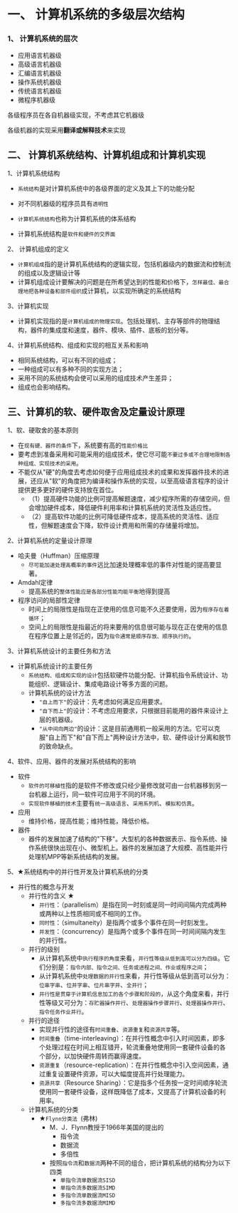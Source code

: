 
# 一、 计算机系统的多级层次结构


### 1、 计算机系统的层次
 - 应用语言机器级
 - 高级语言机器级
 - 汇编语言机器级
 - 操作系统机器级
 - 传统语言机器级
 - 微程序机器级
  
 各级程序员在各自机器级实现，不考虑其它机器级

 各级机器的实现采用**翻译或解释技术**来实现

## 二、 计算机系统结构、计算机组成和计算机实现

1、计算机系统结构
 - `系统结构`是对计算机系统中的各级界面的定义及其上下的功能分配
  - 对不同机器级的程序员具有`透明性`

  - `计算机系统结构`也称为计算机系统的体系结构
  - 计算机系统结构是`软件和硬件的交界面`

2、 计算机组成的定义
  - `计算机组成`指的是计算机系统结构的逻辑实现，包括机器级内的数据流和控制流的组成以及逻辑设计等
  - 计算机组成设计要解决的问题是在所希望达到的性能和价格下，`怎样最佳、最合理地把各种设备和部件组织`成计算机，以实现所确定的系统结构

3、计算机实现
  - 计算机实现指的是`计算机组成的物理实现`。包括处理机、主存等部件的物理结构，器件的集成度和速度，器件、模块、插件、底板的划分等。

4、计算机系统结构、组成和实现的相互关系和影响
  - 相同系统结构，可以有不同的组成；
  - 一种组成可以有多种不同的实现方法；
  - 采用不同的系统结构会使可以采用的组成技术产生差异；
  - 组成也会影响结构。

## 三、计算机的软、硬件取舍及定量设计原理

1、软、硬取舍的基本原则
  - 在`现有硬、器件的条件`下，系统要有高的`性能价格比`
  - 要考虑到准备采用和可能采用的组成技术，使它尽可能`不要过多或不合理地限制各种组成、实现技术的采用`。
  - 不能仅从"硬"的角度去考虑如何便于应用组成技术的成果和发挥器件技术的进展，还应从"软"的角度把为编译和操作系统的实现，以至高级语言程序的设计提供更多更好的硬件支持放在首位。
    - （1）提高硬件功能的比例可提高解题速度，减少程序所需的存储空间，但会增加硬件成本，降低硬件利用率和计算机系统的灵活性及适应性。
    - （2）提高软件功能的比例可降低硬件成本，提高系统的灵活性、适应性，但解题速度会下降，软件设计费用和所需的存储量将增加。

2、计算机系统的定量设计原理
  - 哈夫曼（Huffman）压缩原理
    - `尽可能加速处理高概率的事件`远比加速处理概率低的事件对性能的提高要显著。
  - Amdahl定律
    - 提高系统的`整体性能应是各部分性能均能平衡`地得到提高
  - 程序访问的局部性定律
    - 时间上的局限性是指现在正使用的信息可能不久还要使用，因为`程序存在着循环`；
    - 空间上的局限性是指最近的将来要用的信息很可能与现在正在使用的信息在程序位置上是邻近的，因为`指令通常是顺序存放、顺序执行的`。

3、计算机系统设计的主要任务和方法
  - 计算机系统设计的主要任务
    - `系统结构、组成和实现的设计`包括软硬件功能分配、计算机指令系统设计、功能组织、逻辑设计、集成电路设计等多方面的问题。
    - 计算机系统的设计方法
      - `"自上而下"`的设计：先考虑如何满足应用要求。
      - `"自下而上"`的设计：不考虑应用要求，只根据目前能用的器件来设计上层的机器级。
      - `"从中间向两边"`的设计：这是目前通用机一般采用的方法。它可以克服"自上而下"和"自下而上"两种设计方法中，软、硬件设计分离和脱节的致命缺点。

4、软件、应用、器件的发展对系统结构的影响
  - 软件
    - `软件的可移植性`指的是软件不修改或只经少量修改就可由一台机器移到另一台机器上运行，同一软件可应用于不同的环境。
    - `实现软件移植的技术`主要有`统一高级语言`、`采用系列机`、`模拟和仿真`。
  - 应用
    - 维持价格，提高性能；维持性能，降低价格。
  - 器件
    - 器件的发展加速了结构的"下移"。大型机的各种数据表示、指令系统、操作系统很快出现在小、微型机上。器件的发展加速了大规模、高性能并行处理机MPP等新系统结构的发展。

5、★系统结构中的并行性开发及计算机系统的分类
  - 并行性的概念与开发
    - 并行性的含义 ★
      - `并行性`：（parallelism）是指在同一时刻或是同一时间间隔内完成两种或两种以上性质相同或不相同的工作。
      - `同时性`：（simultaneity）是指两个或多个事件在同一时刻发生。
      - `并发性`：（concurrency）是指两个或多个事件在同一时间间隔内发生的并行性。
    - 并行的级别
      - 从计算机系统中`执行程序的角度`来看，`并行性等级从低到高可以分为四级`。它们分别是：`指令内部、指令之间、任务或进程之间、作业或程序之间`；
      - 从计算机系统中`处理数据的并行性`来看，并行性等级从低到高可以分为：`位串字串`、`位并字串`、`位片串字并`、`全并行`；
      - `并行性是贯穿于计算机信息加工的各个步骤和阶段的`，从这个角度来看，并行性等级又可分为：`存贮器操作并行`、`处理器操作步骤并行`、`处理器操作并行`、`指令任务作业并行`。
    - 并行的途径
         - 实现并行性的途径有`时间重叠`、`资源重复`和`资源共享`等。
        - `时间重叠`（time-interleaving）：在并行性概念中引入时间因素，即多个处理过程在时间上相互错开，轮流重叠地使用同一套硬件设备的各个部分，以加快硬件周转而赢得速度。
        - `资源重复`（resource-replication）：在并行性概念中引入空间因素，通过重复设置硬件资源，可以大幅度提高并行处理能力。
        - `资源共享`（Resource Sharing）：它是指多个任务按一定时间顺序轮流使用同一套硬件设备，这样既降低了成本，又提高了计算机设备的利用率。
    - 计算机系统的分类
      - ★`Flynn分类法 `(弗林)
        - M．J．Flynn教授于1966年美国的提出的
          - 指令流
          - 数据流
          - 多倍性
        - 按照`指令流`和`数据流`两种不同的组合，把计算机系统的结构分为以下四类
          - `单指令流单数据流SISD`
          - `单指令流多数据流SIMD`
          - `多指令流单数据流MISD`
          - `多指令流多数据流MIMD`